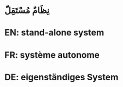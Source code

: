 # نِظَامٌ مُسْتَقِلّ

# EN: stand-alone system

# FR: système autonome

# DE: eigenständiges System
